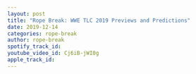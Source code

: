 ```yaml
---
layout: post
title: "Rope Break: WWE TLC 2019 Previews and Predictions"
date: 2019-12-14
categories: rope-break
author: rope-break
spotify_track_id: 
youtube_video_id: Cj6iB-jWI0g
apple_track_id: 
---
```

